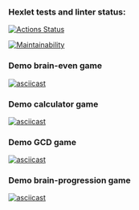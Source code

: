 ### Hexlet tests and linter status:

[![Actions Status](https://github.com/emotionalDamageSupport/backend-project-44/actions/workflows/hexlet-check.yml/badge.svg)](https://github.com/emotionalDamageSupport/backend-project-44/actions)

[![Maintainability](https://api.codeclimate.com/v1/badges/e2fbd7abf0f81bd63bcf/maintainability)](https://codeclimate.com/github/emotionalDamageSupport/backend-project-44/maintainability)

### Demo brain-even game
[![asciicast](https://asciinema.org/a/5ubUxBywSqKHRJgDCUvpHzFi8.svg)](https://asciinema.org/a/5ubUxBywSqKHRJgDCUvpHzFi8)

### Demo calculator game
[![asciicast](https://asciinema.org/a/HqXghEk92yb9P4SHk1Hl6WsEN.svg)](https://asciinema.org/a/HqXghEk92yb9P4SHk1Hl6WsEN)

### Demo GCD game
[![asciicast](https://asciinema.org/a/VS45OnAsOmblO4kpoeAWrDHEq.svg)](https://asciinema.org/a/VS45OnAsOmblO4kpoeAWrDHEq)

### Demo brain-progression game
[![asciicast](https://asciinema.org/a/vfyJ7mZBpt6piNrXRzhCJfrwN.svg)](https://asciinema.org/a/vfyJ7mZBpt6piNrXRzhCJfrwN)
